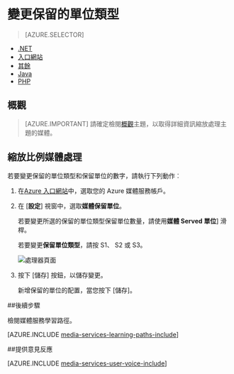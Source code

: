 <properties
    pageTitle=" 不按比例縮放媒體處理使用 Azure 入口網站 |Microsoft Azure"
    description="本教學課程中會引導您的縮放比例媒體處理使用 Azure 入口網站的步驟。"
    services="media-services"
    documentationCenter=""
    authors="Juliako"
    manager="erikre"
    editor=""/>

<tags
    ms.service="media-services"
    ms.workload="media"
    ms.tgt_pltfrm="na"
    ms.devlang="na"
    ms.topic="article"
    ms.date="10/24/2016"
    ms.author="juliako"/>

# <a name="change-the-reserved-unit-type"></a>變更保留的單位類型

> [AZURE.SELECTOR]
- [.NET](media-services-dotnet-encoding-units.md)
- [入口網站](media-services-portal-scale-media-processing.md)
- [其餘](https://msdn.microsoft.com/library/azure/dn859236.aspx)
- [Java](https://github.com/southworkscom/azure-sdk-for-media-services-java-samples)
- [PHP](https://github.com/Azure/azure-sdk-for-php/tree/master/examples/MediaServices)

## <a name="overview"></a>概觀

>[AZURE.IMPORTANT] 請確定檢閱[概觀](media-services-scale-media-processing-overview.md)主題，以取得詳細資訊縮放處理主題的媒體。

## <a name="scale-media-processing"></a>縮放比例媒體處理

若要變更保留的單位類型和保留單位的數字，請執行下列動作︰

1. 在[Azure 入口網站](https://portal.azure.com/)中，選取您的 Azure 媒體服務帳戶。

2. 在 [**設定**] 視窗中，選取**媒體保留單位**。

    若要變更所選的保留的單位類型保留單位數量，請使用**媒體 Served 單位**] 滑桿。

    若要變更**保留單位類型**，請按 S1、 S2 或 S3。

    ![處理器頁面](./media/media-services-portal-scale-media-processing/media-services-scale-media-processing.png)

3. 按下 [儲存] 按鈕，以儲存變更。

    新增保留的單位的配置，當您按下 [儲存]。

##<a name="next-steps"></a>後續步驟

檢閱媒體服務學習路徑。

[AZURE.INCLUDE [media-services-learning-paths-include](../../includes/media-services-learning-paths-include.md)]

##<a name="provide-feedback"></a>提供意見反應

[AZURE.INCLUDE [media-services-user-voice-include](../../includes/media-services-user-voice-include.md)]


